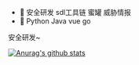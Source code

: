 - 🔭 安全研发 sdl工具链 蜜罐 威胁情报
- 🌱 Python Java vue go

安全研发~

[![Anurag's github stats](https://github-readme-stats.vercel.app/api?username=Ciyfly&show_icons=true&theme=dark)](https://github.com/anuraghazra/github-readme-stats)
